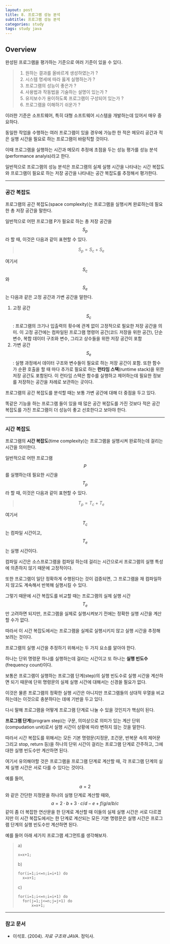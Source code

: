 ```yaml
---
layout: post
title: 8. 프로그램 성능 분석
subtitle: 프로그램 성능 분석
categories: study
tags: study java
---
```


## Overview

완성된 프로그램을 평가하는 기준으로 여러 기준이 있을 수 있다.

> 1. 원하는 결과를 올바르게 생성하였는가 ?
> 2. 시스템 명세에 따라 옳게 실행하는가 ?
> 3. 프로그램의 성능이 좋은가 ?
> 4. 사용법과 작동법을 기술하는 설명이 있는가 ?
> 5. 유지보수가 용이하도록 프로그램이 구성되어 있는가 ?
> 6. 프로그램을 이해하기 쉬운가 ?

이러한 기준은 소프트웨어, 특히 대형 소프트웨어 시스템을 개발하는데 있어서 매우 중요하다.

동일한 작업을 수행하는 여러 프로그램이 있을 경우에 가능한 한 적은 메모리 공간과 적은 실행 시간을 필요로 하는 프로그램이 바람직할 것이다.

이때 프로그램을 실행하는 시간과 메모리 추정에 초점을 두는 성능 평가를 성능 분석(performance analyis)라고 한다.

일반적으로 프로그램의 성능 분석은 프로그램의 실제 실행 시간을 나타내는 시간 복잡도와 프로그램이 필요로 하는 저장 공간을 나타내는 공간 복잡도를 추정해서 평가한다.

***

### 공간 복잡도

프로그램의 공간 복잡도(space complexity)는 프로그램을 실행시켜 완료하는데 필요한 총 저장 공간을 말한다.

일반적으로 어떤 프로그램 P가 필요로 하는 총 저장 공간을 $$S_p$$라 할 때, 이것은 다음과 같이 표현할 수 있다.

> $$S_p=S_c+S_e$$

여기서 $$S_c$$와 $$S_e$$는 다음과 같은 고정 공간과 가변 공간을 말한다.

1. 고정 공간 $$S_c$$ : 프로그램의 크기나 입출력의 횟수에 관계 없이 고정적으로 필요한 저장 공간을 의미. 이 고정 공간에는 컴파일된 프로그램 명령어 공간(코드 저장을 위한 공간), 단순 변수, 복합 데이터 구조와 변수, 그리고 상수들을 위한 저장 공간이 포함
2. 가변 공간 $$S_e$$ : 실행 과정에서 데이터 구조와 변수들이 필요로 하는 저장 공간이 포함. 또한 함수가 순환 호출을 할 때 마다 추가로 필요로 하는 **런타임 스택**(runtime stack)을 위한 저장 공간도 포함된다. 이 런타임 스택은 함수를 실행하고 제어하는데 필요한 정보를 저장하는 공간을 차례로 보관하는 곳이다.

프로그램의 공간 복잡도를 분석할 때는 보통 가변 공간에 대해 더 중점을 두고 있다.

똑같은 기능을 하는 프로그램 들이 있을 때 많은 공간 복잡도를 가진 것보다 적은 공간 복잡도를 가진 프로그램이 더 성능이 좋고 선호한다고 보아야 한다.

***

### 시간 복잡도

프로그램의 **시간 복잡도**(time complexity)는 프로그램을 실행시켜 완료하는데 걸리는 시간을 의미한다.

일반적으로 어떤 프로그램 $$P$$를 실행하는데 필요한 시간을 $$T_p$$라 할 때, 이것은 다음과 같이 표현할 수 있다.

> $$T_p=T_c+T_e$$

여기서 $$T_c$$는 컴파일 시간이고, $$T_e$$는 실행 시간이다.

컴파일 시간은 소스프로그램을 컴파일 하는데 걸리는 시간으로서 프로그램의 실행 특성에 의존하지 않기 때문에 고정적이다.

또한 프로그램이 일단 정확하게 수행된다는 것이 검증되면, 그 프로그램을 재 컴파일하지 않고도 계속해서 반복해 실행시킬 수 있다. 

그렇기 때문에 시간 복잡도를 비교할 때는 프로그램의 실제 실행 시간 $$T_e$$만 고려하면 되지만, 프로그램을 실제로 실행시켜보기 전에는 정확한 실행 시간을 계산할 수가 없다.

따라서 이 시간 복잡도에서는 프로그램을 실제로 실행시키지 않고 실행 시간을 추정해 보려는 것이다.

프로그램의 실행 시간을 추정하기 위해서는 두 가지 요소를 알아야 한다.

하나는 단위 명령문 하나를 실행하는데 걸리는 시간이고 또 하나는 **실행 빈도수**(frequency count)이다.

보통은 프로그램이 실행하는 프로그램 단계(step)의 실행 빈도수로 실행 시간을 계산하면 되기 때문에 단위 명령문의 실제 실행 시간에 대해서는 신경쓸 필요가 없다.

이것은 물론 프로그램의 정확한 실행 시간은 아니지만 프로그램들의 상대적 우열을 비교하는데는 이것으로 충분하다는 데에 기반을 두고 있다.

다시 말해 프로그램을 어떻게 프로그램 단계로 나눌 수 있을 것인지가 핵심이 된다.

**프로그램 단계**(program step)는 구문, 의미상으로 의미가 있는 계산 단위(compudation unit)로서 실행 시간이 상황에 따라 변하지 않는 것을 말한다.

따라서 시간 복잡도를 위해서는 모든 기본 명령문(지정문, 조건문, 반복문 속의 제어문 그리고 stop, return 등)을 하나의 단위 시간이 걸리는 프로그램 단계로 간주하고, 그에 대한 실행 빈도수만 계산하면 된다.

여기서 유의해야할 것은 프로그램을 프로그램 단계로 계산할 때, 각 프로그램 단계의 실제 실행 시간은 서로 다를 수 있다는 것이다.

예를 들어, $$a=2$$와 같은 간단한 지정문을 하나의 실행 단계로 계산할 때와, $$a=2\cdot b+3\cdot c/d-e+f/g/a/b/c$$ 같이 좀 더 복잡한 연산문을 한 단계로 계산할 때 이들의 실제 실행 시간은 서로 다르겠지만 이 시간 복잡도에서는 한 단계로 계산되는 모든 기본 명령문은 실행 시간은 프로그램 단계의 실행 빈도수만 계산하면 된다.

예를 들어 아래 세가지 프로그램 세그먼트를 생각해보자.

> a)
> ```
> x=x+1;
> ```
> b)
> ```
> for(i=1;i<=n;i=i+1) do
>   x=x+1;
> ```
> c)
> ```
> for(i=1;i<=n;i=i+1) do
>   for(j=1;j<=n;j=j+1) do
>       x=x+1;
> ```
***

### 참고 문서
- 이석호. (2004). *자료 구조와 JAVA*. 정익사.
